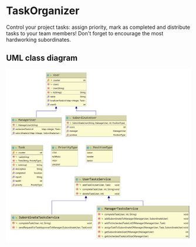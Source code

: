 # TaskOrganizer
Control your project tasks: assign priority, mark as completed and distribute tasks to your team members! Don't forget to encourage the most hardworking subordinates.

## UML class diagram
![Draft illustration of class hierarchy](https://raw.githubusercontent.com/fedotov99/TaskOrganizer/develop/class_hierarchy.png)
